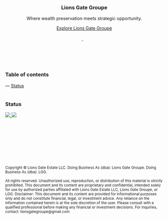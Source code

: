 <header>
  <div align="center">
    <h3>Lions Gate Groupe</h3>
    <p>
      Where wealth preservation meets strategic opportunity.
    </p>
    <p>
      <a href="https://github.com/lionsgategroupe">Explore Lions Gate Groupe</a>
    </p>
    <div>
      <a href="https://x.com/lionsgategroupe">
        <picture>
          <source 
            media="(prefers-color-scheme: dark)" 
            srcset="https://ico.vercel.app/x/ffffff"  width="16px">
          <img src="https://ico.vercel.app/x/000000"  width="16px">
        </picture>
      </a>
      &nbsp;&nbsp;
      <a href="https://github.com/lionsgategroupe">
        <picture>
          <source 
            media="(prefers-color-scheme: dark)" 
            srcset="https://ico.vercel.app/github/ffffff"  width="16px">
          <img src="https://ico.vercel.app/github/000000"  width="16px">
        </picture>
      </a>
    </div>
  </div>
</header>
<br />
<nav>
  <div>
    <h3>Table of contents</h3>
    <div>
      — <a href="#status">Status</a><br />
    </div>
  </div>
</nav>
<br />
<section>
  <div>
    <h3>Status</h3>
    <a href="https://lionsgategroupe.com">
      <img src="https://img.shields.io/badge/lionsgategroupe.com-EDEBE9?style=for-the-badge" />
    </a>
    <a href="https://x.com/lionsgategroupe">
      <img src="https://img.shields.io/badge/x-EDEBE9?style=for-the-badge" />
    </a>
  </div>
</section>
<br />
<br />
<br />
<br />
<br />
<br />
<br />
<br />
<footer>
  <p align="left">
    <sub>Copyright © Lions Gate Estate LLC. Doing Business As (dba): Lions Gate Groupe. Doing Business As (dba): LGG.</sub>
  </p>
  <p align="left">
    <sub>All rights reserved. Unauthorized use, reproduction, or distribution of this material is strictly prohibited. This document and its content are proprietary and confidential, intended solely for use by authorized parties affiliated with Lions Gate Estate LLC, Lions Gate Groupe, or LGG. Disclaimer: This document and its content are provided for informational purposes only and do not constitute financial, legal, or investment advice. Any reliance on the information contained herein is at the sole discretion of the user. Please consult with a qualified professional before making any financial or investment decisions. For inquiries, contact: lionsgategroupe@gmail.com</sub>
  </p>
</footer>
